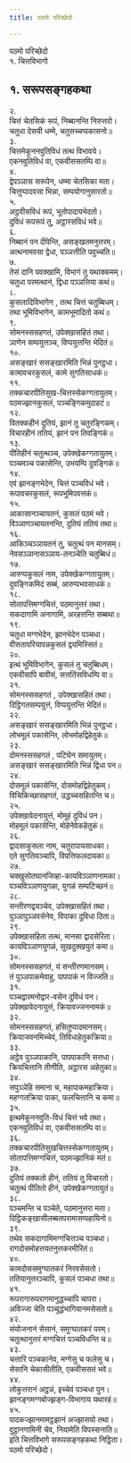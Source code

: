 ```yaml
---
title: पठमो परिच्छेदो

---
```

पठमो परिच्छेदो  
१. चित्तविभागो  


## १. सरूपसङ्गहकथा

२.  
चित्तं चेतसिकं रूपं, निब्बानन्ति निरुत्तरो।  
चतुधा देसयी धम्मे, चतुसच्चप्पकासनो॥  
३.  
चित्तमेकूननवुतिविधं तत्थ विभावये।  
एकनवुतिविधं वा, एकवीससतम्पि वा॥  
४.  
द्वेपञ्ञास सरूपेन, धम्मा चेतसिका मता।  
चित्तुप्पादवसा भिन्ना, सम्पयोगानुसारतो॥  
५.  
अट्ठवीसविधं रूपं, भूतोपादायभेदतो।  
दुविधं रूपरूपं तु, अट्ठारसविधं भवे॥  
६.  
निब्बानं पन दीपेन्ति, असङ्खतमनुत्तरम्।  
अत्थनामवसा द्वेधा, पञ्ञत्तीति पवुच्चति॥  
७.  
तेसं दानि पवक्खामि, विभागं तु यथाक्कमम्।  
चतुधा परमत्थानं, द्विधा पञ्ञत्तिया कथं॥  
८.  
कुसलादिविभागेन , तत्थ चित्तं चतुब्बिधम्।  
तथा भूमिविभागेन, कामभूमादितो कथं॥  
९.  
सोमनस्ससहगतं, उपेक्खासहितं तथा।  
ञाणेन सम्पयुत्तञ्च, विप्पयुत्तन्ति भेदितं॥  
१०.  
असङ्खारं ससङ्खारमिति भिन्नं पुनट्ठधा।  
कामावचरकुसलं, कामे सुगतिसाधकं॥  
११.  
तक्कचारपीतिसुख-चित्तस्सेकग्गतायुतम्।  
पठमज्झानकुसलं, पञ्चङ्गिकमुदाहटं॥  
१२.  
वितक्कहीनं दुतियं, झानं तु चतुरङ्गिकम्।  
विचारहीनं ततियं, झानं पन तिवङ्गिकं॥  
१३.  
पीतिहीनं चतुत्थञ्च, उपेक्खेकग्गतायुतम्।  
पञ्चमञ्च पकासेन्ति, उभयम्पि दुवङ्गिकं॥  
१४.  
एवं झानङ्गभेदेन, चित्तं पञ्चविधं भवे।  
रूपावचरकुसलं, रूपभूमिपवत्तकं॥  
१५.  
आकासानञ्चायतनं, कुसलं पठमं भवे।  
विञ्ञाणञ्चायतनन्ति, दुतियं ततियं तथा॥  
१६.  
आकिञ्चञ्ञायतनं तु, चतुत्थं पन मानसम्।  
नेवसञ्ञानासञ्ञाय-तनञ्चेति चतुब्बिधं॥  
१७.  
आरुप्पकुसलं नाम, उपेक्खेकग्गतायुतम्।  
दुवङ्गिकमिदं सब्बं, आरुप्पभवसाधकं॥  
१८.  
सोतापत्तिमग्गचित्तं, पठमानुत्तरं तथा।  
सकदागामि अनागामि, अरहत्तन्ति सब्बथा॥  
१९.  
चतुधा मग्गभेदेन, झानभेदेन पञ्चधा।  
वीसतापरियापन्नकुसलं द्वयमिस्सितं॥  
२०.  
इत्थं भूमिविभागेन, कुसलं तु चतुब्बिधम्।  
एकवीसापि बावीसं, सत्ततिंसविधम्पि वा॥  
२१.  
सोमनस्ससहगतं , उपेक्खासहितं तथा।  
दिट्ठिगतसम्पयुत्तं, विप्पयुत्तन्ति भेदितं॥  
२२.  
असङ्खारं ससङ्खारमिति भिन्नं पुनट्ठधा।  
लोभमूलं पकासेन्ति, लोभमोहद्विहेतुकं॥  
२३.  
दोमनस्ससहगतं , पटिघेन समायुतम्।  
असङ्खारं ससङ्खारमिति भिन्नं द्विधा पन॥  
२४.  
दोसमूलं पकासेन्ति, दोसमोहद्विहेतुकम्।  
विचिकिच्छासहगतं, उद्धच्चसहितन्ति च॥  
२५.  
उपेक्खावेदनायुत्तं, मोमूहं दुविधं पन।  
मोहमूलं पकासेन्ति, मोहेनेवेकहेतुकं॥  
२६.  
द्वादसाकुसला नाम, चतुरापायसाधका।  
एते सुगतियञ्चापि, विपत्तिफलदायका॥  
२७.  
चक्खुसोतघानजिव्हा-कायविञ्ञाणनामका।  
पञ्चविञ्ञाणयुगळा, युगळं सम्पटिच्छनं॥  
२८.  
सन्तीरणद्वयञ्चेव, उपेक्खासहितं तथा।  
पुञ्ञापुञ्ञवसेनेव, विपाका दुविधा ठिता॥  
२९.  
उपेक्खासहिता तत्थ, मानसा द्वादसेरिता।  
कायविञ्ञाणयुगळं, सुखदुक्खयुतं कमा॥  
३०.  
सोमनस्ससहगतं, यं सन्तीरणमानसम्।  
तं पुञ्ञपाकमेवाहु, पापपाकं न विज्जति॥  
३१.  
पञ्चद्वारमनोद्वार-वसेन दुविधं पन।  
उपेक्खावेदनायुत्तं, क्रियावज्जननामकं॥  
३२.  
सोमनस्ससहगतं, हसितुप्पादमानसम्।  
क्रियाजवनमिच्चेवं, तिविधाहेतुकक्रिया॥  
३३.  
अट्ठेव पुञ्ञपाकानि, पापपाकानि सत्तधा।  
क्रियचित्तानि तीणीति, अट्ठारस अहेतुका॥  
३४.  
सपुञ्ञेहि समाना च, महापाकमहाक्रिया।  
महग्गतक्रिया पाका, फलचित्तानि च कमा॥  
३५.  
इत्थमेकूननवुति-विधं चित्तं भवे तथा।  
एकनवुतिविधं वा, एकवीससतम्पि वा॥  
३६.  
तक्कचारपीतिसुखचित्तस्सेकग्गतायुतम्।  
सोतापत्तिमग्गचित्तं, पठमज्झानिकं मतं॥  
३७.  
दुतियं तक्कतो हीनं, ततियं तु विचारतो।  
चतुत्थं पीतितो हीनं, उपेक्खेकग्गतायुतं॥  
३८.  
पञ्चमन्ति च पञ्चेते, पठमानुत्तरा मता।  
दिट्ठिकङ्खासीलब्बतपरामासप्पहायिनो॥  
३९.  
तथेव सकदागामिमग्गचित्तञ्च पञ्चधा।  
रागदोसमोहत्तयतनुत्तकरमीरितं॥  
४०.  
कामदोससमुग्घातकरं निरवसेसतो।  
ततियानुत्तरञ्चापि, कुसलं पञ्चधा तथा॥  
४१.  
रूपरागारूपरागमानुद्धच्चापि चापरा।  
अविज्जा चेति पञ्चुद्धंभागियानमसेसतो॥  
४२.  
संयोजनानं सेसानं, समुग्घातकरं परम्।  
चतुत्थानुत्तरं मग्गचित्तं पञ्चविधन्ति च॥  
४३.  
चत्तारि पञ्चकानेव, मग्गेसु च फलेसु च।  
सेसानि चेकासीतीति, एकवीससतं भवे॥  
४४.  
लोकुत्तरानं अट्ठन्नं, इच्चेवं पञ्चधा पुन।  
झानङ्गमग्गबोज्झङ्ग-विभागाय यथारहं॥  
४५.  
पादकज्झानमामट्ठझानं अज्झासयो तथा।  
वुट्ठानगामिनी चेव, नियामेति विपस्सनाति॥  
इति चित्तविभागे सरूपसङ्गहकथा निट्ठिता।  
पठमो परिच्छेदो।  